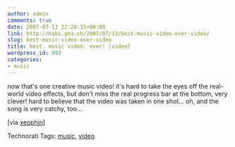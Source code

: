 ```yaml
---
author: admin
comments: true
date: 2007-07-13 22:28:15+00:00
link: http://habi.gna.ch/2007/07/13/best-music-video-ever-video/
slug: best-music-video-ever-video
title: best. music video. ever! [video]
wordpress_id: 993
categories:
- music
---
```




now that's one creative music video! it's hard to take the eyes off the real-world video effects, but don't miss the real progress bar at the bottom, very clever! hard to believe that the video was taken in one shot...
oh, and the song is very catchy, too...

[via [xeophin](http://tapestry.xeophin.net/threads/2007/07/13/reality-dissolve/)]



Technorati Tags: [music](http://www.technorati.com/tag/music), [video](http://www.technorati.com/tag/video)
